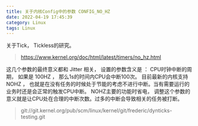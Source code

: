 ```yaml
---
title: 关于内核Config中的参数 CONFIG_NO_HZ
date: 2022-04-19 17:45:39
category: Linux
tags: Linux
---
```

关于Tick， Tickless的研究。

> https://www.kernel.org/doc/html/latest/timers/no_hz.html

这几个参数的最终意义都和 Jitter 相关， 设置的参数含义是 ： CPU时钟中断的周期， 如果是 100HZ ， 那么1s的时间内CPU会中断100次。
目前最新的内核支持 NOHZ ， 也就是在没有任务的时候处于节能的考虑不进行中断。当有需要运行的业务时还是会正常的触发CPU中断。
NOHZ主要的功能时省电， 调整这个参数的意义就是让CPU处在合理的中断次数。过多的中断会导致相关的任务被打断。

> git://git.kernel.org/pub/scm/linux/kernel/git/frederic/dynticks-testing.git